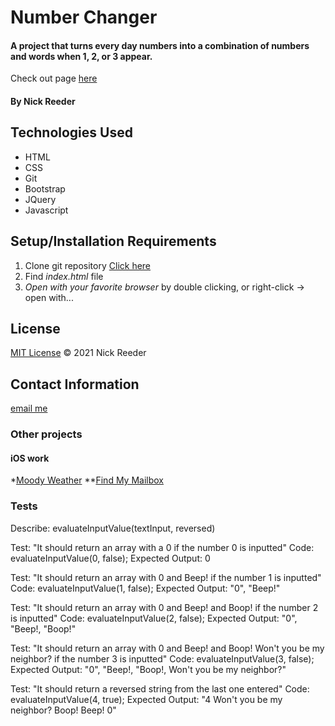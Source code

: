 # Number Changer

#### A project that turns every day numbers into a combination of numbers and words when 1, 2, or 3 appear.

Check out page [here](https://reeder32.github.io/number-changer/)

#### By Nick Reeder

## Technologies Used

* HTML
* CSS
* Git
* Bootstrap
* JQuery
* Javascript

## Setup/Installation Requirements

1. Clone git repository [Click here](https://github.com/reeder32/number-changer.git)
2. Find _index.html_ file
3. _Open with your favorite browser_ by double clicking, or right-click -> open with...



## License

[MIT License](https://opensource.org/licenses/MIT)
&copy; 2021 Nick Reeder

## Contact Information

[email me](mailto:nickreeder32@gmail.com)

### Other projects

#### iOS work
*[Moody Weather](https://apps.apple.com/us/app/moody-weather/id1506337317)
**[Find My Mailbox](https://apps.apple.com/us/app/find-my-mailbox/id1530700085)


### Tests

Describe: evaluateInputValue(textInput, reversed)

Test: "It should return an array with a 0 if the number 0 is inputted"
Code: evaluateInputValue(0, false);
Expected Output: 0

Test: "It should return an array with 0 and Beep! if the number 1 is inputted"
Code: evaluateInputValue(1, false);
Expected Output: "0", "Beep!"

Test: "It should return an array with 0 and Beep! and Boop! if the number 2 is inputted"
Code: evaluateInputValue(2, false);
Expected Output: "0", "Beep!, "Boop!"

Test: "It should return an array with 0 and Beep! and Boop! Won't you be my neighbor? if the number 3 is inputted"
Code: evaluateInputValue(3, false);
Expected Output: "0", "Beep!, "Boop!, Won't you be my neighbor?"

Test: "It should return a reversed string from the last one entered"
Code: evaluateInputValue(4, true);
Expected Output: "4 Won't you be my neighbor? Boop! Beep! 0"

